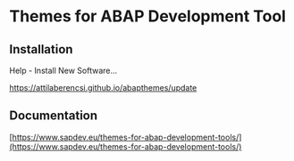 # Themes for ABAP Development Tool

## Installation

Help - Install New Software...

https://attilaberencsi.github.io/abapthemes/update

## Documentation

[https://www.sapdev.eu/themes-for-abap-development-tools/](https://www.sapdev.eu/themes-for-abap-development-tools/)
